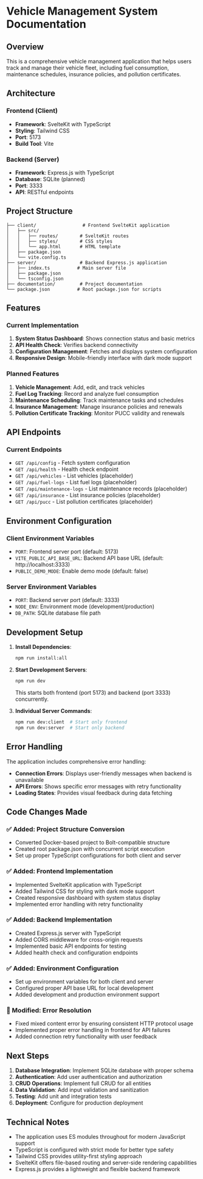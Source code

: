 # Vehicle Management System Documentation

## Overview
This is a comprehensive vehicle management application that helps users track and manage their vehicle fleet, including fuel consumption, maintenance schedules, insurance policies, and pollution certificates.

## Architecture

### Frontend (Client)
- **Framework**: SvelteKit with TypeScript
- **Styling**: Tailwind CSS
- **Port**: 5173
- **Build Tool**: Vite

### Backend (Server)
- **Framework**: Express.js with TypeScript
- **Database**: SQLite (planned)
- **Port**: 3333
- **API**: RESTful endpoints

## Project Structure

```
├── client/                 # Frontend SvelteKit application
│   ├── src/
│   │   ├── routes/        # SvelteKit routes
│   │   ├── styles/        # CSS styles
│   │   └── app.html       # HTML template
│   ├── package.json
│   └── vite.config.ts
├── server/                # Backend Express.js application
│   ├── index.ts          # Main server file
│   ├── package.json
│   └── tsconfig.json
├── documentation/         # Project documentation
└── package.json          # Root package.json for scripts
```

## Features

### Current Implementation
1. **System Status Dashboard**: Shows connection status and basic metrics
2. **API Health Check**: Verifies backend connectivity
3. **Configuration Management**: Fetches and displays system configuration
4. **Responsive Design**: Mobile-friendly interface with dark mode support

### Planned Features
1. **Vehicle Management**: Add, edit, and track vehicles
2. **Fuel Log Tracking**: Record and analyze fuel consumption
3. **Maintenance Scheduling**: Track maintenance tasks and schedules
4. **Insurance Management**: Manage insurance policies and renewals
5. **Pollution Certificate Tracking**: Monitor PUCC validity and renewals

## API Endpoints

### Current Endpoints
- `GET /api/config` - Fetch system configuration
- `GET /api/health` - Health check endpoint
- `GET /api/vehicles` - List vehicles (placeholder)
- `GET /api/fuel-logs` - List fuel logs (placeholder)
- `GET /api/maintenance-logs` - List maintenance records (placeholder)
- `GET /api/insurance` - List insurance policies (placeholder)
- `GET /api/pucc` - List pollution certificates (placeholder)

## Environment Configuration

### Client Environment Variables
- `PORT`: Frontend server port (default: 5173)
- `VITE_PUBLIC_API_BASE_URL`: Backend API base URL (default: http://localhost:3333)
- `PUBLIC_DEMO_MODE`: Enable demo mode (default: false)

### Server Environment Variables
- `PORT`: Backend server port (default: 3333)
- `NODE_ENV`: Environment mode (development/production)
- `DB_PATH`: SQLite database file path

## Development Setup

1. **Install Dependencies**:
   ```bash
   npm run install:all
   ```

2. **Start Development Servers**:
   ```bash
   npm run dev
   ```
   This starts both frontend (port 5173) and backend (port 3333) concurrently.

3. **Individual Server Commands**:
   ```bash
   npm run dev:client  # Start only frontend
   npm run dev:server  # Start only backend
   ```

## Error Handling

The application includes comprehensive error handling:
- **Connection Errors**: Displays user-friendly messages when backend is unavailable
- **API Errors**: Shows specific error messages with retry functionality
- **Loading States**: Provides visual feedback during data fetching

## Code Changes Made

### ✅ Added: Project Structure Conversion
- Converted Docker-based project to Bolt-compatible structure
- Created root package.json with concurrent script execution
- Set up proper TypeScript configurations for both client and server

### ✅ Added: Frontend Implementation
- Implemented SvelteKit application with TypeScript
- Added Tailwind CSS for styling with dark mode support
- Created responsive dashboard with system status display
- Implemented error handling with retry functionality

### ✅ Added: Backend Implementation
- Created Express.js server with TypeScript
- Added CORS middleware for cross-origin requests
- Implemented basic API endpoints for testing
- Added health check and configuration endpoints

### ✅ Added: Environment Configuration
- Set up environment variables for both client and server
- Configured proper API base URL for local development
- Added development and production environment support

### 🔄 Modified: Error Resolution
- Fixed mixed content error by ensuring consistent HTTP protocol usage
- Implemented proper error handling in frontend for API failures
- Added connection retry functionality with user feedback

## Next Steps

1. **Database Integration**: Implement SQLite database with proper schema
2. **Authentication**: Add user authentication and authorization
3. **CRUD Operations**: Implement full CRUD for all entities
4. **Data Validation**: Add input validation and sanitization
5. **Testing**: Add unit and integration tests
6. **Deployment**: Configure for production deployment

## Technical Notes

- The application uses ES modules throughout for modern JavaScript support
- TypeScript is configured with strict mode for better type safety
- Tailwind CSS provides utility-first styling approach
- SvelteKit offers file-based routing and server-side rendering capabilities
- Express.js provides a lightweight and flexible backend framework